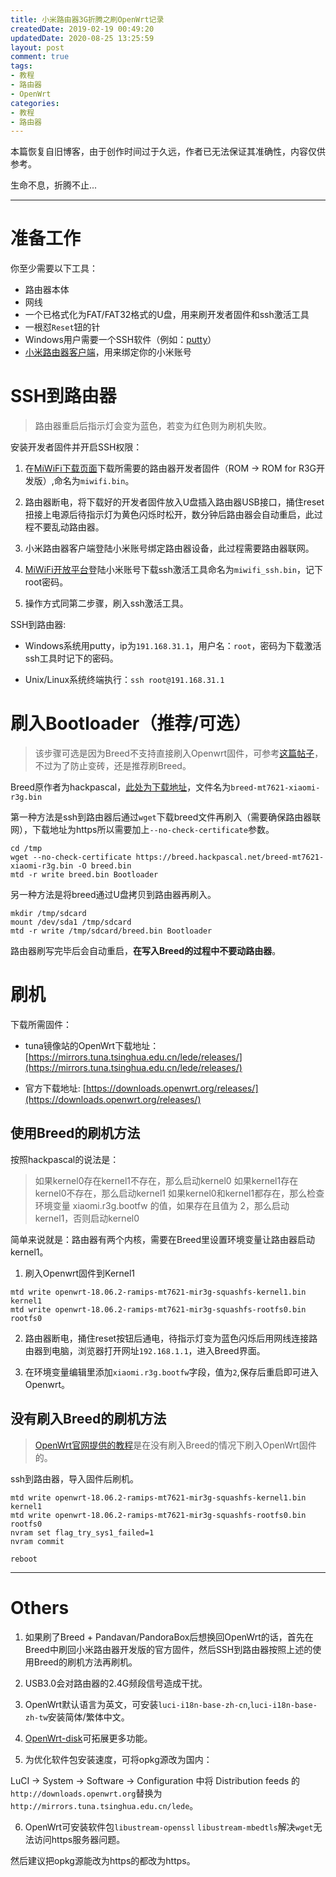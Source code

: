 ```yaml
---
title: 小米路由器3G折腾之刷OpenWrt记录
createdDate: 2019-02-19 00:49:20
updatedDate: 2020-08-25 13:25:59
layout: post
comment: true
tags:
- 教程
- 路由器
- OpenWrt
categories:
- 教程
- 路由器
---
```

<div class="alert-red">本篇恢复自旧博客，由于创作时间过于久远，作者已无法保证其准确性，内容仅供参考。</div>

生命不息，折腾不止...

<!--more-->

------

<!--aplayer
{
    "name": "Mallow Flower",
    "artist": "Otokaze",
    "theme": "#EFCE82",
    "url": "https://music.starry-s.me/music/969d_ef88_965d_f8693c4f0a65db94a9cc0ebb9be2bd06.mp3",
    "cover": "https://music.starry-s.me/music/cover/781752767371058.jpg"
}
--> 

# 准备工作

你至少需要以下工具：

* 路由器本体
* 网线
* 一个已格式化为FAT/FAT32格式的U盘，用来刷开发者固件和ssh激活工具
* 一根怼`Reset`钮的针
* Windows用户需要一个SSH软件（例如：[putty](https://putty.org)）
* [小米路由器客户端](http://www1.miwifi.com/miwifi_download.html)，用来绑定你的小米账号

# SSH到路由器

> 路由器重启后指示灯会变为蓝色，若变为红色则为刷机失败。

安装开发者固件并开启SSH权限：

1. 在[MiWiFi下载页面](http://www1.miwifi.com/miwifi_download.html)下载所需要的路由器开发者固件（ROM -> ROM for R3G开发版）,命名为`miwifi.bin`。

2. 路由器断电，将下载好的开发者固件放入U盘插入路由器USB接口，捅住reset扭接上电源后待指示灯为黄色闪烁时松开，数分钟后路由器会自动重启，此过程不要乱动路由器。

3. 小米路由器客户端登陆小米账号绑定路由器设备，此过程需要路由器联网。

4. [MiWiFi开放平台](http://www1.miwifi.com/miwifi_open.html)登陆小米账号下载ssh激活工具命名为`miwifi_ssh.bin`，记下root密码。

5. 操作方式同第二步骤，刷入ssh激活工具。

SSH到路由器:

* Windows系统用putty，ip为`191.168.31.1`，用户名：`root`，密码为下载激活ssh工具时记下的密码。

* Unix/Linux系统终端执行：`ssh root@191.168.31.1`

# 刷入Bootloader（推荐/可选）

> 该步骤可选是因为Breed不支持直接刷入Openwrt固件，可参考[这篇帖子](https://www.right.com.cn/forum/forum.php?mod=viewthread&tid=267455)，不过为了防止变砖，还是推荐刷Breed。

Breed原作者为hackpascal，[此处为下载地址](https://breed.hackpascal.net/)，文件名为`breed-mt7621-xiaomi-r3g.bin`

第一种方法是ssh到路由器后通过`wget`下载breed文件再刷入（需要确保路由器联网），下载地址为https所以需要加上`--no-check-certificate`参数。

```
cd /tmp
wget --no-check-certificate https://breed.hackpascal.net/breed-mt7621-xiaomi-r3g.bin -O breed.bin
mtd -r write breed.bin Bootloader
```

另一种方法是将breed通过U盘拷贝到路由器再刷入。

```
mkdir /tmp/sdcard
mount /dev/sda1 /tmp/sdcard
mtd -r write /tmp/sdcard/breed.bin Bootloader
```

路由器刷写完毕后会自动重启，**在写入Breed的过程中不要动路由器**。

# 刷机

下载所需固件：

* tuna镜像站的OpenWrt下载地址：[https://mirrors.tuna.tsinghua.edu.cn/lede/releases/](https://mirrors.tuna.tsinghua.edu.cn/lede/releases/)

* 官方下载地址: [https://downloads.openwrt.org/releases/](https://downloads.openwrt.org/releases/)

## 使用Breed的刷机方法

按照hackpascal的说法是：

> 如果kernel0存在kernel1不存在，那么启动kernel0
> 如果kernel1存在kernel0不存在，那么启动kernel1
> 如果kernel0和kernel1都存在，那么检查环境变量 xiaomi.r3g.bootfw 的值，如果存在且值为 2，那么启动kernel1，否则启动kernel0

简单来说就是：路由器有两个内核，需要在Breed里设置环境变量让路由器启动kernel1。

1. 刷入Openwrt固件到Kernel1
  ```
  mtd write openwrt-18.06.2-ramips-mt7621-mir3g-squashfs-kernel1.bin kernel1
  mtd write openwrt-18.06.2-ramips-mt7621-mir3g-squashfs-rootfs0.bin rootfs0
  ```

2. 路由器断电，捅住reset按钮后通电，待指示灯变为蓝色闪烁后用网线连接路由器到电脑，浏览器打开网址`192.168.1.1`，进入Breed界面。

3. 在环境变量编辑里添加`xiaomi.r3g.bootfw`字段，值为`2`,保存后重启即可进入Openwrt。

## 没有刷入Breed的刷机方法

> [OpenWrt官网提供的教程](https://openwrt.org/toh/xiaomi/mir3g)是在没有刷入Breed的情况下刷入OpenWrt固件的。

ssh到路由器，导入固件后刷机。

```
mtd write openwrt-18.06.2-ramips-mt7621-mir3g-squashfs-kernel1.bin kernel1
mtd write openwrt-18.06.2-ramips-mt7621-mir3g-squashfs-rootfs0.bin rootfs0
nvram set flag_try_sys1_failed=1
nvram commit

reboot
```

------

# Others

1. 如果刷了Breed + Pandavan/PandoraBox后想换回OpenWrt的话，首先在Breed中刷回小米路由器开发版的官方固件，然后SSH到路由器按照上述的使用Breed的刷机方法再刷机。

2. USB3.0会对路由器的2.4G频段信号造成干扰。

3. OpenWrt默认语言为英文，可安装`luci-i18n-base-zh-cn`,`luci-i18n-base-zh-tw`安装简体/繁体中文。

4. [OpenWrt-disk](http://openwrt-dist.sourceforge.net)可拓展更多功能。

5. 为优化软件包安装速度，可将opkg源改为国内：

  LuCI -> System -> Software -> Configuration 中将 Distribution feeds 的`http://downloads.openwrt.org`替换为`http://mirrors.tuna.tsinghua.edu.cn/lede`。

6. OpenWrt可安装软件包`libustream-openssl` `libustream-mbedtls`解决`wget`无法访问https服务器问题。

  然后建议把opkg源能改为https的都改为https。
